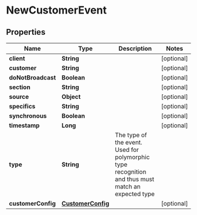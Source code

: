 
# NewCustomerEvent

## Properties
Name | Type | Description | Notes
------------ | ------------- | ------------- | -------------
**client** | **String** |  |  [optional]
**customer** | **String** |  |  [optional]
**doNotBroadcast** | **Boolean** |  |  [optional]
**section** | **String** |  |  [optional]
**source** | **Object** |  |  [optional]
**specifics** | **String** |  |  [optional]
**synchronous** | **Boolean** |  |  [optional]
**timestamp** | **Long** |  |  [optional]
**type** | **String** | The type of the event. Used for polymorphic type recognition and thus must match an expected type | 
**customerConfig** | [**CustomerConfig**](CustomerConfig.md) |  |  [optional]



